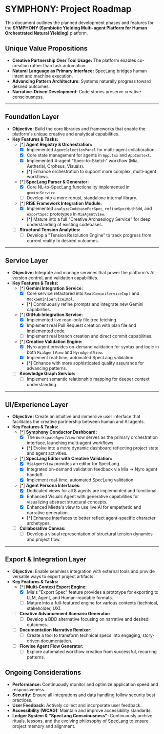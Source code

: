 # SYMPHONY: Project Roadmap

This document outlines the planned development phases and features for the **SYMPHONY (Symbiotic Yielding Multi-agent Platform for Human Orchestrated Natural Yielding)** platform.

## Unique Value Propositions

*   **Creative Partnership Over Tool Usage:** The platform enables co-creation rather than task automation.
*   **Natural Language as Primary Interface:** SpecLang bridges human intent and machine execution.
*   **Advancing Pattern Architecture:** Systems naturally progress toward desired outcomes.
*   **Narrative-Driven Development:** Code stories preserve creative consciousness.

---

## Foundation Layer

*   **Objective:** Build the core libraries and frameworks that enable the platform's unique creative and analytical capabilities.
*   **Key Features & Tasks:**
    *   [*] **Agent Registry & Orchestration:**
        *   [x] Implemented `AgentSelectionPanel` for multi-agent collaboration.
        *   [x] Core state management for agents in `App.tsx` and `AppContext`.
        *   [x] Implemented 4-agent "Spec-to-Sketch" workflow (Mia, Aetherial, Orpheus, Visuals).
        *   [*] Enhance orchestration to support more complex, multi-agent workflows.
    *   [*] **SpecLang Parser & Generator:**
        *   [x] Core NL-to-SpecLang functionality implemented in `geminiService`.
        *   [ ] Develop into a more robust, standalone internal library.
    *   [*] **RISE Framework Integration Module:**
        *   [x] Implemented `analyzeCodebaseForSpec`, `refineSpecWithBdd`, and `exportSpec` prototypes in `MiaAgentView`.
        *   [*] Mature into a full "Creative Archaeology Service" for deep understanding of existing codebases.
    *   [ ] **Structural Tension Analytics:**
        *   [ ] Develop a "Tension Resolution Engine" to track progress from current reality to desired outcomes.

---

## Service Layer

*   **Objective:** Integrate and manage services that power the platform's AI, version control, and validation capabilities.
*   **Key Features & Tasks:**
    *   [*] **Gemini Integration Service:**
        *   [x] Core service refactored into `RealGeminiServiceImpl` and `MockGeminiServiceImpl`.
        *   [*] Continuously refine prompts and integrate new Gemini capabilities.
    *   [*] **GitHub Integration Service:**
        *   [x] Implemented live read-only file tree fetching.
        *   [x] Implement real Pull Request creation with plan file and implemented code.
        *   [ ] Implement real branch creation and direct commit capabilities.
    *   [*] **Creative Validation Engine:**
        *   [x] Nyro agent provides on-demand validation for syntax and logic in both `MiaAgentView` and `NyroAgentView`.
        *   [x] Implement real-time, automated SpecLang validation.
        *   [*] Enhance with more sophisticated quality assurance for advancing patterns.
    *   [ ] **Knowledge Graph Service:**
        *   [ ] Implement semantic relationship mapping for deeper context understanding.

---

## UI/Experience Layer

*   **Objective:** Create an intuitive and immersive user interface that facilitates the creative partnership between human and AI agents.
*   **Key Features & Tasks:**
    *   [*] **Symphony Conductor Dashboard:**
        *   [x] The `WorkspaceAgentView` now serves as the primary orchestration interface, launching multi-agent workflows.
        *   [*] Evolve into a more dynamic dashboard reflecting project state and agent activities.
    *   [*] **SpecLang Editor with Creative Validation:**
        *   [x] `MiaAgentView` provides an editor for SpecLang.
        *   [x] Integrated on-demand validation feedback via Mia -> Nyro agent handoff.
        *   [x] Implement real-time, automated SpecLang validation.
    *   [*] **Agent Persona Interfaces:**
        *   [x] Dedicated views for all 8 agents are implemented and functional.
        *   [x] Enhanced Visuals Agent with generative capabilities for visualizing abstract structural concepts.
        *   [x] Enhanced Miette's view to use live AI for empathetic and narrative generation.
        *   [*] Enhance interfaces to better reflect agent-specific character archetypes.
    *   [ ] **Collaborative Canvas:**
        *   [ ] Develop a visual representation of structural tension dynamics and project flow.

---

## Export & Integration Layer

*   **Objective:** Enable seamless integration with external tools and provide versatile ways to export project artifacts.
*   **Key Features & Tasks:**
    *   [*] **Multi-Context Export Engine:**
        *   [x] Mia's "Export Spec" feature provides a prototype for exporting to LLM, Agent, and Human-readable formats.
        *   [ ] Mature into a full-featured engine for various contexts (technical, stakeholder, UX).
    *   [ ] **Creative Advancement Scenario Generator:**
        *   [ ] Develop a BDD alternative focusing on narrative and desired outcomes.
    *   [ ] **Documentation Narrative Remixer:**
        *   [ ] Create a tool to transform technical specs into engaging, story-driven documentation.
    *   [ ] **Flowise Agent Flow Generator:**
        *   [ ] Explore automated workflow creation from successful, recurring patterns.

## Ongoing Considerations

*   **Performance:** Continuously monitor and optimize application speed and responsiveness.
*   **Security:** Ensure all integrations and data handling follow security best practices.
*   **User Feedback:** Actively collect and incorporate user feedback.
*   **Accessibility (WCAG):** Maintain and improve accessibility standards.
*   **Ledger System & "SpecLang Consciousness":** Continuously archive rituals, lessons, and the evolving philosophy of SpecLang to ensure project memory and alignment.